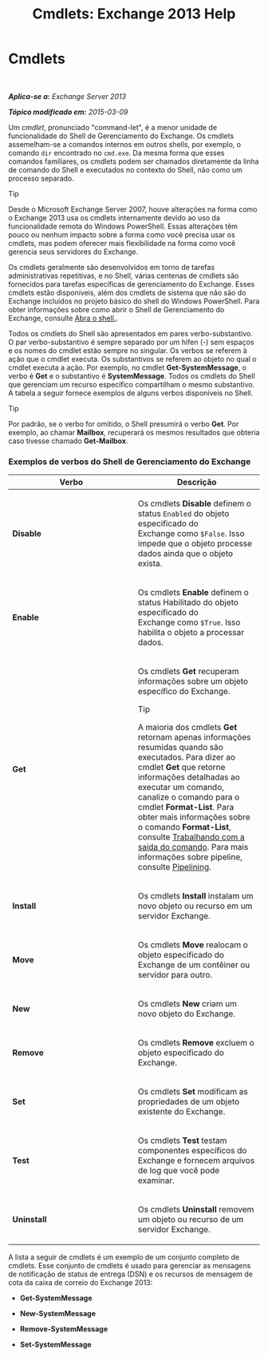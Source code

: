 ﻿---
title: 'Cmdlets: Exchange 2013 Help'
TOCTitle: Cmdlets
ms:assetid: 1d741dea-1eb8-4909-850f-63d4efaa1a32
ms:mtpsurl: https://technet.microsoft.com/pt-br/library/Aa996589(v=EXCHG.150)
ms:contentKeyID: 50485140
ms.date: 05/22/2018
mtps_version: v=EXCHG.150
ms.translationtype: MT
---

# Cmdlets

 

_**Aplica-se a:** Exchange Server 2013_

_**Tópico modificado em:** 2015-03-09_

Um *cmdlet*, pronunciado "command-let", é a menor unidade de funcionalidade do Shell de Gerenciamento do Exchange. Os cmdlets assemelham-se a comandos internos em outros shells, por exemplo, o comando `dir` encontrado no `cmd.exe`. Da mesma forma que esses comandos familiares, os cmdlets podem ser chamados diretamente da linha de comando do Shell e executados no contexto do Shell, não como um processo separado.


> [!TIP]  
> Desde o Microsoft Exchange Server 2007, houve alterações na forma como o Exchange 2013 usa os cmdlets internamente devido ao uso da funcionalidade remota do Windows&nbsp;PowerShell. Essas alterações têm pouco ou nenhum impacto sobre a forma como você precisa usar os cmdlets, mas podem oferecer mais flexibilidade na forma como você gerencia seus servidores do Exchange.



Os cmdlets geralmente são desenvolvidos em torno de tarefas administrativas repetitivas, e no Shell, várias centenas de cmdlets são fornecidos para tarefas específicas de gerenciamento do Exchange. Esses cmdlets estão disponíveis, além dos cmdlets de sistema que não são do Exchange incluídos no projeto básico do shell do Windows PowerShell. Para obter informações sobre como abrir o Shell de Gerenciamento do Exchange, consulte [Abra o shell.](https://technet.microsoft.com/pt-br/library/dd638134\(v=exchg.150\)).

Todos os cmdlets do Shell são apresentados em pares verbo-substantivo. O par verbo-substantivo é sempre separado por um hífen (-) sem espaços e os nomes do cmdlet estão sempre no singular. Os verbos se referem à ação que o cmdlet executa. Os substantivos se referem ao objeto no qual o cmdlet executa a ação. Por exemplo, no cmdlet **Get-SystemMessage**, o verbo é **Get** e o substantivo é **SystemMessage**. Todos os cmdlets do Shell que gerenciam um recurso específico compartilham o mesmo substantivo. A tabela a seguir fornece exemplos de alguns verbos disponíveis no Shell.


> [!TIP]  
> Por padrão, se o verbo for omitido, o Shell presumirá o verbo <STRONG>Get</STRONG>. Por exemplo, ao chamar <STRONG>Mailbox</STRONG>, recuperará os mesmos resultados que obteria caso tivesse chamado <STRONG>Get-Mailbox</STRONG>.



### Exemplos de verbos do Shell de Gerenciamento do Exchange

<table>
<colgroup>
<col style="width: 50%" />
<col style="width: 50%" />
</colgroup>
<thead>
<tr class="header">
<th>Verbo</th>
<th>Descrição</th>
</tr>
</thead>
<tbody>
<tr class="odd">
<td><p><strong>Disable</strong></p></td>
<td><p>Os cmdlets <strong>Disable</strong> definem o status <code>Enabled</code> do objeto especificado do Exchange como <code>$False</code>. Isso impede que o objeto processe dados ainda que o objeto exista.</p></td>
</tr>
<tr class="even">
<td><p><strong>Enable</strong></p></td>
<td><p>Os cmdlets <strong>Enable</strong> definem o status Habilitado do objeto especificado do Exchange como <code>$True</code>. Isso habilita o objeto a processar dados.</p></td>
</tr>
<tr class="odd">
<td><p><strong>Get</strong></p></td>
<td><p>Os cmdlets <strong>Get</strong> recuperam informações sobre um objeto específico do Exchange.</p>

> [!TIP]  
> A maioria dos cmdlets <STRONG>Get</STRONG> retornam apenas informações resumidas quando são executados. Para dizer ao cmdlet <STRONG>Get</STRONG> que retorne informações detalhadas ao executar um comando, canalize o comando para o cmdlet <STRONG>Format-List</STRONG>. Para obter mais informações sobre o comando <STRONG>Format-List</STRONG>, consulte <A href="working-with-command-output-exchange-2013-help.md">Trabalhando com a saída do comando</A>. Para mais informações sobre pipeline, consulte <A href="https://technet.microsoft.com/pt-br/library/aa998260(v=exchg.150)">Pipelining</A>.


</td>
</tr>
<tr class="even">
<td><p><strong>Install</strong></p></td>
<td><p>Os cmdlets <strong>Install</strong> instalam um novo objeto ou recurso em um servidor Exchange.</p></td>
</tr>
<tr class="odd">
<td><p><strong>Move</strong></p></td>
<td><p>Os cmdlets <strong>Move</strong> realocam o objeto especificado do Exchange de um contêiner ou servidor para outro.</p></td>
</tr>
<tr class="even">
<td><p><strong>New</strong></p></td>
<td><p>Os cmdlets <strong>New</strong> criam um novo objeto do Exchange.</p></td>
</tr>
<tr class="odd">
<td><p><strong>Remove</strong></p></td>
<td><p>Os cmdlets <strong>Remove</strong> excluem o objeto especificado do Exchange.</p></td>
</tr>
<tr class="even">
<td><p><strong>Set</strong></p></td>
<td><p>Os cmdlets <strong>Set</strong> modificam as propriedades de um objeto existente do Exchange.</p></td>
</tr>
<tr class="odd">
<td><p><strong>Test</strong></p></td>
<td><p>Os cmdlets <strong>Test</strong> testam componentes específicos do Exchange e fornecem arquivos de log que você pode examinar.</p></td>
</tr>
<tr class="even">
<td><p><strong>Uninstall</strong></p></td>
<td><p>Os cmdlets <strong>Uninstall</strong> removem um objeto ou recurso de um servidor Exchange.</p></td>
</tr>
</tbody>
</table>


A lista a seguir de cmdlets é um exemplo de um conjunto completo de cmdlets. Esse conjunto de cmdlets é usado para gerenciar as mensagens de notificação de status de entrega (DSN) e os recursos de mensagem de cota da caixa de correio do Exchange 2013:

  - **Get-SystemMessage**

  - **New-SystemMessage**

  - **Remove-SystemMessage**

  - **Set-SystemMessage**


